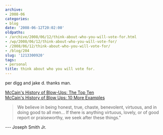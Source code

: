 ```yaml
---
archive:
- 2008-06
categories:
- blog
date: '2008-06-12T20:02:00'
oldpaths:
- /archive/2008/06/12/think-about-who-you-will-vote-for.html
- /wp/2008/06/12/think-about-who-you-will-vote-for/
- /2008/06/12/think-about-who-you-will-vote-for/
- /blog/204
slug: '1213300920'
tags:
- personal
title: think about who you will vote for.
---
```


per digg and jake d. thanks man.

[McCain's History of Blow-Ups: The Top Ten][1]  
[McCain's History of Blow Ups: 10 More Examples][2]

> We believe in being honest, true, chaste, benevolent, virtuous, and in
> doing good to all men... If there is anything virtuous, lovely, or of good
> report or praiseworthy, we seek after these things."

--- Joseph Smith Jr.

[1]: http://www.eyesonobama.com/blog/content/id_20167/title_McCains-History-of-Blow-Ups-The-Top-Ten/
[2]: http://www.eyesonobama.com/blog/content/id_20282/title_McCains-History-of-Blow-Ups-10-More-Examples/


